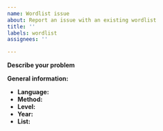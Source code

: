 ```yaml
---
name: Wordlist issue
about: Report an issue with an existing wordlist
title: ''
labels: wordlist
assignees: ''

---
```


**Describe your problem**

**General information:**
* **Language:**
* **Method:**
* **Level:**
* **Year:**
* **List:**
